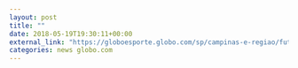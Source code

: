 ```yaml
---
layout: post
title: ""
date: 2018-05-19T19:30:11+00:00
external_link: "https://globoesporte.globo.com/sp/campinas-e-regiao/futebol/brasileirao-serie-b/jogo/19-05-2018/ponte-preta-atletico-go.ghtml"
categories: news globo.com
---
```


